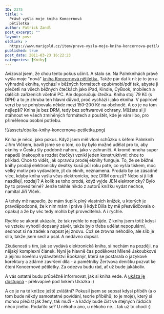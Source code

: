 ```yaml
---
ID: 2375
title: >
  Právě vyšla moje kniha Koncernová
  pětiletka
author: Patrick Zandl
post_excerpt: ""
layout: post
oldlink: >
  https://www.marigold.cz/item/prave-vysla-moje-kniha-koncernova-petiletka
published: true
post_date: 2011-03-23 16:22:23
categories: [Knihy]
---
```

Avizoval jsem, že chcu tento pokus učinit. A stalo se. Na Palmknihách právě vyšla moje "nová" <a href="https://www.goodreads.com/book/show/11502159-koncernov-p-tiletka">kniha Koncernová pětiletka.</a> Takže pár dat k ní: je to jen a výhradně ekniha, vychází v běžných formátech epub/mobi/pdf tak, abyste ji přečetli na všech běžných čtečkách jako iPad, Kindle, CyBook, mobilech a dalších zařízeních včetně PC. Ale doporučuju čtečku. Kniha stojí 79 Kč (s DPH) a to je zhruba ten hlavní důvod, proč vychází i jako ekniha. V papírové verzi by se pohybovala někde mezi 150-200 Kč na obchodě. A co je na tom nejlepší? Kniha je bez DRM, tedy bez softwarové ochrany. Můžete si ji stáhnout ve všech zmíněných formátech a pouštět, kde je vám libo, pro přiměřenou osobní potřebu. 

!(/assets/obalka-knihy-koncernova-petiletka.png)


Kniha je něco, jako pokus. Když jsem měl vloni schůzku s šéfem Palmknih Jiřím Vlčkem, bavili jsme se o tom, co by bylo možné udělat pro to, aby eknihy v Česku šly podobně nahoru, jako v zahraničí. A kromě mnoha super nápadů (nakoupit a rozdat čtečky) vznikl jeden konstruktivní: chce to příklad. Chce to vidět, jak opravdu prodej eknihy funguje. To, že se běžné knihy prodají elektronicky desítky kusů půl roku poté, co vyšla tiskem, moc velký motiv pro vydavatele, jít do eknih, neznamená. Prodalo by se zásadně více, kdyby kniha vyšla včas elektronicky, bez DRM opruzů? Nebo si ji lidi nasdílejí, rozdají? A kolik se toho prodá, když vyjde JEN elektronicky? Bylo by to proveditelné? Jenže takhle nikdo z autorů knížku vydat nechce, namítal Jiří Vlček. 

A tehdy mě napadlo, že mám šuplík plný vlastních knížek, u kterých je pravděpodobné, že k nim mám i práva (i když Dilia by mě přesvědčovala o opaku) a že by věc tedy mohla být proveditelná. A i rychle. 

Rychle se akorát ukázalo, že tak rychle to nepůjde. Z knihy jsem totiž kdysi ve vzteku vyhodil dopsaný závěr, takže bylo třeba udělat nepopulární, sednout si na zadek a napsat jej znovu. Což se zrovna nehodilo, ale slib je slib, takže jsem sedl a psal. A nedávno dopsal. 

Zkušenosti s tím, jak se vydává elektronická kniha, si nechám na později, na nějaký komplexní článek. Nyní je hlavně čas poděkovat Mileně Jakoubkové a jejímu novému vydavatelství Bookanýr, která se postarala o jazykové korektury a zdárné završení díla - a pamětníky Žertvova deníčku pozvat ke čtení Koncernové pětiletky. Za odezvu budu rád, ať už bude jakákoliv. 

A vás ostatní budu průběžně informovat, jak si kniha vede. A <a href="https://www.goodreads.com/book/show/11502159-koncernov-p-tiletka">ukáza je dostupná</a> - překvapivě pod linkem Ukázka :)

A co je na té knížce ještě zvláštní? Pokusil jsem se sepsat kdysi příběh (a o tom bude někdy samostatné povídání, teorie příběhů, to je moje), který si mohou přečíst jak ženy, tak muži - a každý bude číst ve stejných řádcích něco jiného. Podařilo se? U někoho ano, u někoho ne... tak už to chodí :)